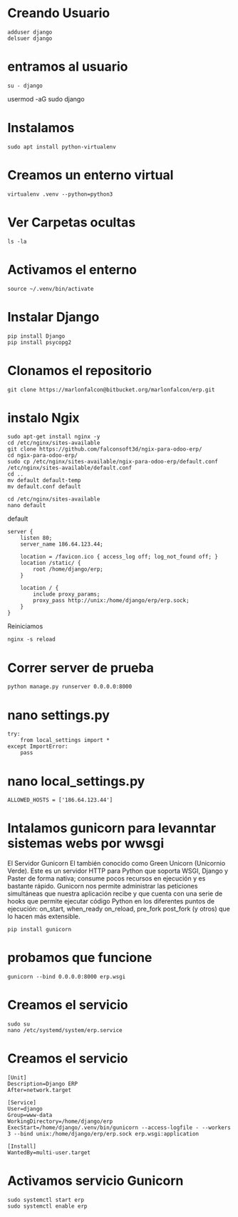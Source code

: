# Creando Usuario
```
adduser django
delsuer django
```

# entramos al usuario
```
su - django
```

usermod -aG sudo django

# Instalamos
```
sudo apt install python-virtualenv
```

# Creamos un enterno virtual
```
virtualenv .venv --python=python3
```

# Ver Carpetas ocultas
```
ls -la
```

# Activamos el enterno
```
source ~/.venv/bin/activate
```

# Instalar Django
```
pip install Django
pip install psycopg2
```

# Clonamos el repositorio
```
git clone https://marlonfalcon@bitbucket.org/marlonfalcon/erp.git
```

# instalo Ngix
```
sudo apt-get install nginx -y
cd /etc/nginx/sites-available
git clone https://github.com/falconsoft3d/ngix-para-odoo-erp/
cd ngix-para-odoo-erp/
sudo cp /etc/nginx/sites-available/ngix-para-odoo-erp/default.conf /etc/nginx/sites-available/default.conf
cd ..
mv default default-temp
mv default.conf default

cd /etc/nginx/sites-available
nano default
```
default
```
server {
    listen 80;
    server_name 186.64.123.44;

    location = /favicon.ico { access_log off; log_not_found off; }
    location /static/ {
        root /home/django/erp;
    }

    location / {
        include proxy_params;
        proxy_pass http://unix:/home/django/erp/erp.sock;
    }
}
```

Reiniciamos
```
nginx -s reload
```

# Correr server de prueba
```
python manage.py runserver 0.0.0.0:8000
```

# nano settings.py
```
try:
    from local_settings import *
except ImportError:
    pass
```

# nano local_settings.py
```
ALLOWED_HOSTS = ['186.64.123.44']
```

# Intalamos gunicorn para levanntar sistemas webs por wwsgi
El Servidor Gunicorn El también conocido como Green Unicorn (Unicornio Verde). Este es un servidor HTTP para Python que soporta WSGI, Django y Paster de forma nativa; consume pocos recursos en ejecución y es bastante rápido. Gunicorn nos permite administrar las peticiones simultáneas que nuestra aplicación recibe y que cuenta con una serie de hooks que permite ejecutar código Python en los diferentes puntos de ejecución: on_start, when_ready on_reload, pre_fork post_fork (y otros) que lo hacen más extensible.

```
pip install gunicorn
```
# probamos que funcione
```
gunicorn --bind 0.0.0.0:8000 erp.wsgi
```

# Creamos el servicio
```
sudo su
nano /etc/systemd/system/erp.service
```
# Creamos el servicio
```
[Unit]
Description=Django ERP
After=network.target

[Service]
User=django
Group=www-data
WorkingDirectory=/home/django/erp
ExecStart=/home/django/.venv/bin/gunicorn --access-logfile - --workers 3 --bind unix:/home/django/erp/erp.sock erp.wsgi:application

[Install]
WantedBy=multi-user.target
```

# Activamos servicio Gunicorn
```
sudo systemctl start erp
sudo systemctl enable erp
```




